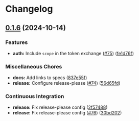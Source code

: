 # Changelog

## [0.1.6](https://github.com/AllexVeldman/pyoci/compare/pyoci-v0.1.5...pyoci-v0.1.6) (2024-10-14)


### Features

* **auth:** Include `scope` in the token exchange ([#75](https://github.com/AllexVeldman/pyoci/issues/75)) ([fe1d76f](https://github.com/AllexVeldman/pyoci/commit/fe1d76fd4f374c608c6249c9f03c1020151f769a))


### Miscellaneous Chores

* **docs:** Add links to specs ([837e55f](https://github.com/AllexVeldman/pyoci/commit/837e55f8fdffc76c5a745fcef790da1577154e80))
* **release:** Configure release-please ([#74](https://github.com/AllexVeldman/pyoci/issues/74)) ([56d65fd](https://github.com/AllexVeldman/pyoci/commit/56d65fdc3d9173d44ea7629289a2dfb771011f9f))


### Continuous Integration

* **release:** Fix release-please config ([2f57488](https://github.com/AllexVeldman/pyoci/commit/2f57488f3a274d7df85062faed1dff45e4a138f4))
* **release:** Fix release-please config ([#76](https://github.com/AllexVeldman/pyoci/issues/76)) ([30bd202](https://github.com/AllexVeldman/pyoci/commit/30bd202603ce193e32dce546672462fa5490ab91))
